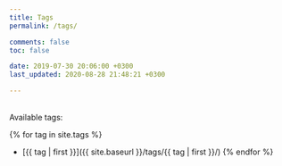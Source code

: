 ```yaml
---
title: Tags
permalink: /tags/

comments: false
toc: false

date: 2019-07-30 20:06:00 +0300
last_updated: 2020-08-28 21:48:21 +0300

---
```


<br/>
Available tags:

{% for tag in site.tags %}
- [{{ tag | first }}]({{ site.baseurl }}/tags/{{ tag | first }}/)
{% endfor %}

